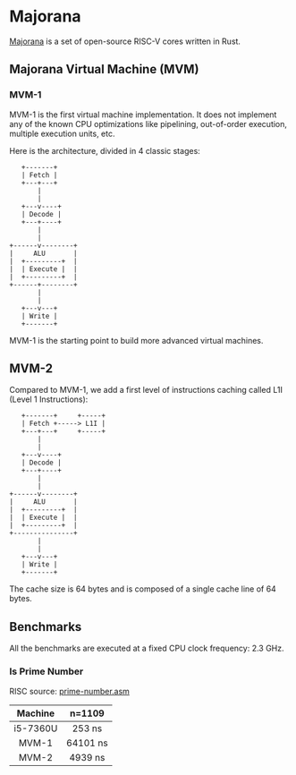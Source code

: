 # Majorana

[Majorana](https://en.wikipedia.org/wiki/Ettore_Majorana) is a set of open-source RISC-V cores written in Rust.

## Majorana Virtual Machine (MVM)

### MVM-1

MVM-1 is the first virtual machine implementation.
It does not implement any of the known CPU optimizations like pipelining, out-of-order execution, multiple execution units, etc.

Here is the architecture, divided in 4 classic stages:

```
   +-------+
   | Fetch |
   +---+---+
       |
       |
   +---v----+
   | Decode |
   +---+----+
       |
       |
+------v--------+
|     ALU       |
|  +---------+  |
|  | Execute |  |
|  +---------+  |
+------+--------+
       |
       |
   +---v---+
   | Write |
   +-------+
```

MVM-1 is the starting point to build more advanced virtual machines.

## MVM-2

Compared to MVM-1, we add a first level of instructions caching called L1I (Level 1 Instructions): 

```
   +-------+     +-----+
   | Fetch +-----> L1I |
   +---+---+     +-----+
       |
       |
   +---v----+
   | Decode |
   +---+----+
       |
       |
+------v--------+
|     ALU       |
|  +---------+  |
|  | Execute |  |
|  +---------+  |
+---------------+
       |
       |
   +---v---+
   | Write |
   +-------+

```

The cache size is 64 bytes and is composed of a single cache line of 64 bytes.

## Benchmarks

All the benchmarks are executed at a fixed CPU clock frequency: 2.3 GHz.

### Is Prime Number

RISC source: [prime-number.asm](res/risc/prime-number.asm)

|Machine|n=1109|
|:--------:|:-------------:|
|i5-7360U|253 ns|
|MVM-1|64101 ns|
|MVM-2|4939 ns|